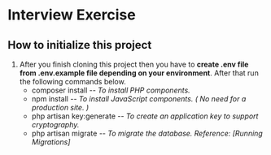 # Interview Exercise

## How to initialize this project
1. After you finish cloning this project then you have to **create .env file from .env.example file 
   depending on your environment**. After that run the following commands below.
    - composer install *-- To install PHP components.*
    - npm install *-- To install JavaScript components. ( No need for a production site. )*
    - php artisan key:generate *-- To create an application key to support cryptography.*
    - php artisan migrate *-- To migrate the database. Reference: [Running Migrations]*
